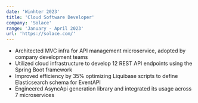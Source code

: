 ```yaml
---
date: 'Winhter 2023'
title: 'Cloud Software Developer'
company: 'Solace'
range: 'January - April 2023'
url: 'https://solace.com/'
---
```


- Architected MVC infra for API management microservice, adopted by company development teams
- Utilized cloud infrastructure to develop 12 REST API endpoints using the Spring Boot framework
- Improved efficiency by 35% optimizing Liquibase scripts to define Elasticsearch schema for EventAPI
- Engineered AsyncApi generation library and integrated its usage across 7 microservices
